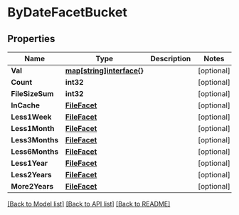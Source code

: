 # ByDateFacetBucket

## Properties

Name | Type | Description | Notes
------------ | ------------- | ------------- | -------------
**Val** | [**map[string]interface{}**](.md) |  | [optional] 
**Count** | **int32** |  | [optional] 
**FileSizeSum** | **int32** |  | [optional] 
**InCache** | [**FileFacet**](file_facet.md) |  | [optional] 
**Less1Week** | [**FileFacet**](file_facet.md) |  | [optional] 
**Less1Month** | [**FileFacet**](file_facet.md) |  | [optional] 
**Less3Months** | [**FileFacet**](file_facet.md) |  | [optional] 
**Less6Months** | [**FileFacet**](file_facet.md) |  | [optional] 
**Less1Year** | [**FileFacet**](file_facet.md) |  | [optional] 
**Less2Years** | [**FileFacet**](file_facet.md) |  | [optional] 
**More2Years** | [**FileFacet**](file_facet.md) |  | [optional] 

[[Back to Model list]](../README.md#documentation-for-models) [[Back to API list]](../README.md#documentation-for-api-endpoints) [[Back to README]](../README.md)


